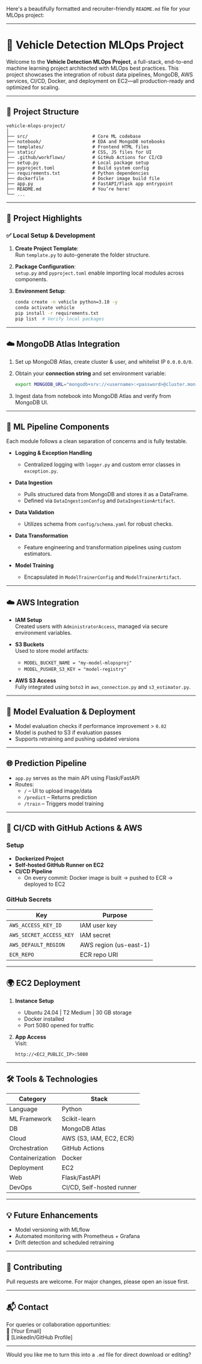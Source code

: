 Here's a beautifully formatted and recruiter-friendly `README.md` file for your MLOps project:

---

# 🚗 Vehicle Detection MLOps Project

Welcome to the **Vehicle Detection MLOps Project**, a full-stack, end-to-end machine learning project architected with MLOps best practices. This project showcases the integration of robust data pipelines, MongoDB, AWS services, CI/CD, Docker, and deployment on EC2—all production-ready and optimized for scaling.

---

## 📁 Project Structure

```
vehicle-mlops-project/
│
├── src/                        # Core ML codebase
├── notebook/                   # EDA and MongoDB notebooks
├── templates/                  # Frontend HTML files
├── static/                     # CSS, JS files for UI
├── .github/workflows/          # GitHub Actions for CI/CD
├── setup.py                    # Local package setup
├── pyproject.toml              # Build system config
├── requirements.txt            # Python dependencies
├── dockerfile                  # Docker image build file
├── app.py                      # FastAPI/Flask app entrypoint
├── README.md                   # You’re here!
└── ...
```

---

## 🚀 Project Highlights

### ✅ Local Setup & Development

1. **Create Project Template**:  
   Run `template.py` to auto-generate the folder structure.

2. **Package Configuration**:  
   `setup.py` and `pyproject.toml` enable importing local modules across components.

3. **Environment Setup**:
   ```bash
   conda create -n vehicle python=3.10 -y
   conda activate vehicle
   pip install -r requirements.txt
   pip list  # Verify local packages
   ```

---

## ☁️ MongoDB Atlas Integration

1. Set up MongoDB Atlas, create cluster & user, and whitelist IP `0.0.0.0/0`.
2. Obtain your **connection string** and set environment variable:
   ```bash
   export MONGODB_URL="mongodb+srv://<username>:<password>@cluster.mongodb.net"
   ```

3. Ingest data from notebook into MongoDB Atlas and verify from MongoDB UI.

---

## 🧠 ML Pipeline Components

Each module follows a clean separation of concerns and is fully testable.

- **Logging & Exception Handling**  
  - Centralized logging with `logger.py` and custom error classes in `exception.py`.

- **Data Ingestion**  
  - Pulls structured data from MongoDB and stores it as a DataFrame.
  - Defined via `DataIngestionConfig` and `DataIngestionArtifact`.

- **Data Validation**  
  - Utilizes schema from `config/schema.yaml` for robust checks.

- **Data Transformation**  
  - Feature engineering and transformation pipelines using custom estimators.

- **Model Training**  
  - Encapsulated in `ModelTrainerConfig` and `ModelTrainerArtifact`.

---

## ☁️ AWS Integration

- **IAM Setup**  
  Created users with `AdministratorAccess`, managed via secure environment variables.

- **S3 Buckets**  
  Used to store model artifacts:
  - `MODEL_BUCKET_NAME = "my-model-mlopsproj"`
  - `MODEL_PUSHER_S3_KEY = "model-registry"`

- **AWS S3 Access**  
  Fully integrated using `boto3` in `aws_connection.py` and `s3_estimator.py`.

---

## 🧪 Model Evaluation & Deployment

- Model evaluation checks if performance improvement > `0.02`
- Model is pushed to S3 if evaluation passes
- Supports retraining and pushing updated versions

---

## 🌐 Prediction Pipeline

- `app.py` serves as the main API using Flask/FastAPI
- Routes:
  - `/` – UI to upload image/data
  - `/predict` – Returns prediction
  - `/train` – Triggers model training

---

## 🔁 CI/CD with GitHub Actions & AWS

### Setup

- **Dockerized Project**
- **Self-hosted GitHub Runner on EC2**
- **CI/CD Pipeline**
  - On every commit: Docker image is built → pushed to ECR → deployed to EC2

### GitHub Secrets
| Key | Purpose |
|-----|---------|
| `AWS_ACCESS_KEY_ID` | IAM user key |
| `AWS_SECRET_ACCESS_KEY` | IAM secret |
| `AWS_DEFAULT_REGION` | AWS region (us-east-1) |
| `ECR_REPO` | ECR repo URI |

---

## 🌍 EC2 Deployment

1. **Instance Setup**
   - Ubuntu 24.04 | T2 Medium | 30 GB storage
   - Docker installed
   - Port 5080 opened for traffic

2. **App Access**  
   Visit:
   ```
   http://<EC2_PUBLIC_IP>:5080
   ```

---

## 🛠️ Tools & Technologies

| Category | Stack |
|---------|-------|
| Language | Python |
| ML Framework | Scikit-learn |
| DB | MongoDB Atlas |
| Cloud | AWS (S3, IAM, EC2, ECR) |
| Orchestration | GitHub Actions |
| Containerization | Docker |
| Deployment | EC2 |
| Web | Flask/FastAPI |
| DevOps | CI/CD, Self-hosted runner |

---

## 💡 Future Enhancements

- Model versioning with MLflow
- Automated monitoring with Prometheus + Grafana
- Drift detection and scheduled retraining

---

## 👏 Contributing

Pull requests are welcome. For major changes, please open an issue first.

---

## 📬 Contact

For queries or collaboration opportunities:  
📧 [Your Email]  
🔗 [LinkedIn/GitHub Profile]

---

Would you like me to turn this into a `.md` file for direct download or editing?